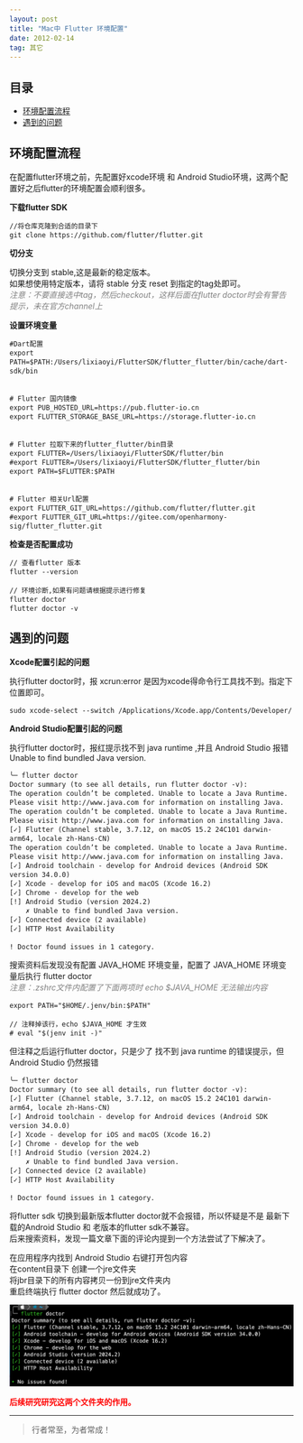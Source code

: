 ```yaml
---
layout: post
title: "Mac中 Flutter 环境配置"
date: 2012-02-14
tag: 其它
---
```


## 目录
- [环境配置流程](#content1) 
- [遇到的问题](#content66) 



## <a id="content1">环境配置流程</a>



在配置flutter环境之前，先配置好xcode环境 和 Android Studio环境，这两个配置好之后flutter的环境配置会顺利很多。    

**下载flutter SDK**    

```text
//将仓库克隆到合适的目录下
git clone https://github.com/flutter/flutter.git
```
**切分支**   

切换分支到 stable,这是最新的稳定版本。       
如果想使用特定版本，请将 stable 分支 reset 到指定的tag处即可。    
<span style="color:gray;font-size:12;font-style:italic;">注意：不要直接选中tag，然后checkout，这样后面在flutter doctor时会有警告提示，未在官方channel上</span>    

**设置环境变量**     

```text
#Dart配置
export PATH=$PATH:/Users/lixiaoyi/FlutterSDK/flutter_flutter/bin/cache/dart-sdk/bin


# Flutter 国内镜像
export PUB_HOSTED_URL=https://pub.flutter-io.cn
export FLUTTER_STORAGE_BASE_URL=https://storage.flutter-io.cn


# Flutter 拉取下来的flutter_flutter/bin目录
export FLUTTER=/Users/lixiaoyi/FlutterSDK/flutter/bin
#export FLUTTER=/Users/lixiaoyi/FlutterSDK/flutter_flutter/bin
export PATH=$FLUTTER:$PATH


# Flutter 相关Url配置
export FLUTTER_GIT_URL=https://github.com/flutter/flutter.git
#export FLUTTER_GIT_URL=https://gitee.com/openharmony-sig/flutter_flutter.git
```

**检查是否配置成功**   

```text
// 查看flutter 版本
flutter --version

// 环境诊断,如果有问题请根据提示进行修复    
flutter doctor 
flutter doctor -v  
```


## <a id="content66">遇到的问题</a>

**Xcode配置引起的问题**    

执行flutter doctor时，报 xcrun:error 是因为xcode得命令行工具找不到。指定下位置即可。     
```text
sudo xcode-select --switch /Applications/Xcode.app/Contents/Developer/
```

**Android Studio配置引起的问题**    

执行flutter doctor时，报红提示找不到 java runtime ,并且 Android Studio 报错 Unable to find bundled Java version.

```text
╰─ flutter doctor   
Doctor summary (to see all details, run flutter doctor -v):
The operation couldn’t be completed. Unable to locate a Java Runtime.
Please visit http://www.java.com for information on installing Java.
The operation couldn’t be completed. Unable to locate a Java Runtime.
Please visit http://www.java.com for information on installing Java.
[✓] Flutter (Channel stable, 3.7.12, on macOS 15.2 24C101 darwin-arm64, locale zh-Hans-CN)
The operation couldn’t be completed. Unable to locate a Java Runtime.
Please visit http://www.java.com for information on installing Java.
[✓] Android toolchain - develop for Android devices (Android SDK version 34.0.0)
[✓] Xcode - develop for iOS and macOS (Xcode 16.2)
[✓] Chrome - develop for the web
[!] Android Studio (version 2024.2)
    ✗ Unable to find bundled Java version.
[✓] Connected device (2 available)
[✓] HTTP Host Availability

! Doctor found issues in 1 category.
```

搜索资料后发现没有配置 JAVA_HOME 环境变量，配置了 JAVA_HOME 环境变量后执行 flutter doctor  
<span style="color:gray;font-size:12;font-style:italic;">注意：.zshrc文件内配置了下面两项时 echo $JAVA_HOME 无法输出内容</span>    
```text
export PATH="$HOME/.jenv/bin:$PATH"

// 注释掉该行，echo $JAVA_HOME 才生效
# eval "$(jenv init -)"
```

但注释之后运行flutter doctor，只是少了 找不到 java runtime 的错误提示，但 Android Studio 仍然报错     
```text
╰─ flutter doctor 
Doctor summary (to see all details, run flutter doctor -v):
[✓] Flutter (Channel stable, 3.7.12, on macOS 15.2 24C101 darwin-arm64, locale zh-Hans-CN)
[✓] Android toolchain - develop for Android devices (Android SDK version 34.0.0)
[✓] Xcode - develop for iOS and macOS (Xcode 16.2)
[✓] Chrome - develop for the web
[!] Android Studio (version 2024.2)
    ✗ Unable to find bundled Java version.
[✓] Connected device (2 available)
[✓] HTTP Host Availability

! Doctor found issues in 1 category.
```

将flutter sdk 切换到最新版本flutter doctor就不会报错，所以怀疑是不是 最新下载的Android Studio 和 老版本的flutter sdk不兼容。     
后来搜索资料，发现一篇文章下面的评论内提到一个方法尝试了下解决了。     

在应用程序内找到 Android Studio 右键打开包内容      
在content目录下 创建一个jre文件夹       
将jbr目录下的所有内容拷贝一份到jre文件夹内       
重启终端执行 flutter doctor 然后就成功了。     

<img src="/images/Other/3.png">

<span style="color:red;font-weight:bold;">后续研究研究这两个文件夹的作用。</span>



----------
>  行者常至，为者常成！


